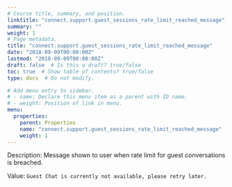 ```yaml
---
# Course title, summary, and position.
linktitle: "connect.support.guest_sessions_rate_limit_reached_message"
summary: ""
weight: 1
# Page metadata.
title: "connect.support.guest_sessions_rate_limit_reached_message"
date: "2018-09-09T00:00:00Z"
lastmod: "2018-09-09T00:00:00Z"
draft: false  # Is this a draft? true/false
toc: true  # Show table of contents? true/false
type: docs  # Do not modify.

# Add menu entry to sidebar.
# - name: Declare this menu item as a parent with ID name.
# - weight: Position of link in menu.
menu:
  properties:
    parent: Properties
    name: "connect.support.guest_sessions_rate_limit_reached_message"
    weight: 1
---
```


Description: Message shown to user when rate limit for guest conversations is breached.


Value: `Guest Chat is currently not available, please retry later.`